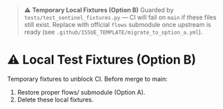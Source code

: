 > ⚠️ **Temporary Local Fixtures (Option B)**
> Guarded by `tests/test_sentinel_fixtures.py` — CI will fail on `main` if these files still exist.
> Replace with official `flows` submodule once upstream is ready (see `.github/ISSUE_TEMPLATE/migrate_to_option_a.yml`).


# ⚠️ Local Test Fixtures (Option B)
Temporary fixtures to unblock CI.
Before merge to main:
1. Restore proper flows/ submodule (Option A).
2. Delete these local fixtures.
